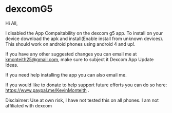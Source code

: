 # dexcomG5

Hi All,

I disabled the App Compaitability on the dexcom g5 app. To install on your device download the apk and install(Enable install from unknown devices). This should work on android phones using android 4 and up!.

If you  have any other suggested changes you can email me at kmonteith25@gmail.com, make sure to subject it Dexcom App Update Ideas.

If you need help installing the app you can also email me.

If you would like to donate to help support future efforts you can do so here: https://www.paypal.me/KevinMonteith .

Disclaimer: Use at own risk, I have not tested this on all phones. I am not affiliated with dexcom
